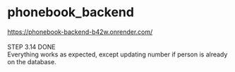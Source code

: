 # phonebook_backend
https://phonebook-backend-b42w.onrender.com/
<br/><br/>
STEP 3.14 DONE
<br/>
Everything works as expected, except updating number if person is already on the database.